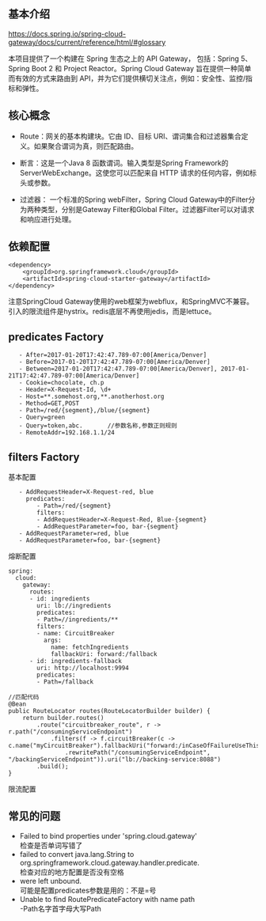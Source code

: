 ## 基本介绍
https://docs.spring.io/spring-cloud-gateway/docs/current/reference/html/#glossary  

本项目提供了一个构建在 Spring 生态之上的 API Gateway， 包括：Spring 5、Spring Boot 2 和 Project Reactor。Spring Cloud Gateway
旨在提供一种简单而有效的方式来路由到 API，并为它们提供横切关注点，例如：安全性、监控/指标和弹性。

## 核心概念

- Route：网关的基本构建块。它由 ID、目标 URI、谓词集合和过滤器集合定义。如果聚合谓词为真，则匹配路由。

- 断言：这是一个Java 8 函数谓词。输入类型是Spring Framework的ServerWebExchange。这使您可以匹配来自 HTTP 请求的任何内容，例如标头或参数。

- 过滤器： 一个标准的Spring webFilter，Spring Cloud Gateway中的Filter分为两种类型，分别是Gateway Filter和Global Filter。过滤器Filter可以对请求和响应进行处理。

## 依赖配置

```aidl
<dependency>
    <groupId>org.springframework.cloud</groupId>
    <artifactId>spring-cloud-starter-gateway</artifactId>
</dependency>
```
注意SpringCloud Gateway使用的web框架为webflux，和SpringMVC不兼容。引入的限流组件是hystrix。redis底层不再使用jedis，而是lettuce。


## predicates Factory
```aidl
   - After=2017-01-20T17:42:47.789-07:00[America/Denver]
   - Before=2017-01-20T17:42:47.789-07:00[America/Denver]
   - Between=2017-01-20T17:42:47.789-07:00[America/Denver], 2017-01-21T17:42:47.789-07:00[America/Denver]
   - Cookie=chocolate, ch.p
   - Header=X-Request-Id, \d+
   - Host=**.somehost.org,**.anotherhost.org
   - Method=GET,POST
   - Path=/red/{segment},/blue/{segment}
   - Query=green
   - Query=token,abc.       //参数名称,参数正则规则 
   - RemoteAddr=192.168.1.1/24
```

## filters  Factory
基本配置
```aidl
   - AddRequestHeader=X-Request-red, blue
     predicates:
        - Path=/red/{segment}
        filters:
        - AddRequestHeader=X-Request-Red, Blue-{segment}
        - AddRequestParameter=foo, bar-{segment}
   - AddRequestParameter=red, blue
   - AddRequestParameter=foo, bar-{segment}
```
熔断配置
```aidl
spring:
  cloud:
    gateway:
      routes:
      - id: ingredients
        uri: lb://ingredients
        predicates:
        - Path=//ingredients/**
        filters:
        - name: CircuitBreaker
          args:
            name: fetchIngredients
            fallbackUri: forward:/fallback
      - id: ingredients-fallback
        uri: http://localhost:9994
        predicates:
        - Path=/fallback
        
//匹配代码
@Bean
public RouteLocator routes(RouteLocatorBuilder builder) {
    return builder.routes()
        .route("circuitbreaker_route", r -> r.path("/consumingServiceEndpoint")
            .filters(f -> f.circuitBreaker(c -> c.name("myCircuitBreaker").fallbackUri("forward:/inCaseOfFailureUseThis").addStatusCode("INTERNAL_SERVER_ERROR"))
                .rewritePath("/consumingServiceEndpoint", "/backingServiceEndpoint")).uri("lb://backing-service:8088")
        .build();
}
```

限流配置



## 常见的问题
- Failed to bind properties under 'spring.cloud.gateway'  
检查是否单词写错了
- failed to convert java.lang.String to org.springframework.cloud.gateway.handler.predicate.  
检查对应的地方配置是否没有空格
- were left unbound.  
可能是配置predicates参数是用的：不是=号  
- Unable to find RoutePredicateFactory with name path  
-Path名字首字母大写Path

